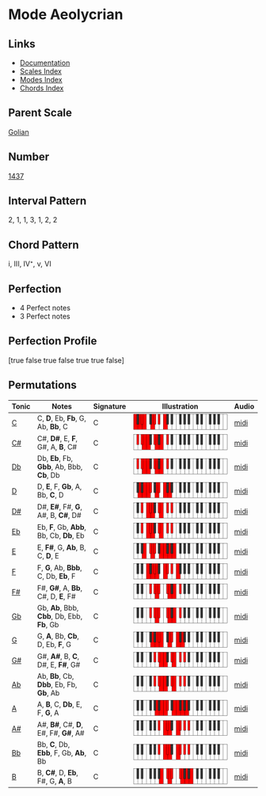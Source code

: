 # Mode Aeolycrian

## Links

- [Documentation](README.md)
- [Scales Index](Scales.md)
- [Modes Index](Modes.md)
- [Chords Index](Chords.md)

## Parent Scale

[Golian](ScaleGolian.md)

## Number

[1437](https://ianring.com/musictheory/scales/1437)

## Interval Pattern

2, 1, 1, 3, 1, 2, 2

## Chord Pattern

i, III, IV⁺, v, VI

## Perfection

- 4 Perfect notes
- 3 Perfect notes

## Perfection Profile

[true false true false true true false]

## Permutations

| Tonic | Notes | Signature | Illustration | Audio |
|-------|-------|-----------|--------------|-------|
| [C](ModeCNaturalAeolycrian.md) | C, **D**, Eb, **Fb**, G, Ab, **Bb**, C | C | ![CNaturalAeolycrian](ModeCNaturalAeolycrian.png) | [midi](https://github.com/edipermadi/music/blob/main/docs/ModeCNaturalAeolycrian.mid?raw=true) |
| [C#](ModeCSharpAeolycrian.md) | C#, **D#**, E, **F**, G#, A, **B**, C# | C | ![CSharpAeolycrian](ModeCSharpAeolycrian.png) | [midi](https://github.com/edipermadi/music/blob/main/docs/ModeCSharpAeolycrian.mid?raw=true) |
| [Db](ModeDFlatAeolycrian.md) | Db, **Eb**, Fb, **Gbb**, Ab, Bbb, **Cb**, Db | C | ![DFlatAeolycrian](ModeDFlatAeolycrian.png) | [midi](https://github.com/edipermadi/music/blob/main/docs/ModeDFlatAeolycrian.mid?raw=true) |
| [D](ModeDNaturalAeolycrian.md) | D, **E**, F, **Gb**, A, Bb, **C**, D | C | ![DNaturalAeolycrian](ModeDNaturalAeolycrian.png) | [midi](https://github.com/edipermadi/music/blob/main/docs/ModeDNaturalAeolycrian.mid?raw=true) |
| [D#](ModeDSharpAeolycrian.md) | D#, **E#**, F#, **G**, A#, B, **C#**, D# | C | ![DSharpAeolycrian](ModeDSharpAeolycrian.png) | [midi](https://github.com/edipermadi/music/blob/main/docs/ModeDSharpAeolycrian.mid?raw=true) |
| [Eb](ModeEFlatAeolycrian.md) | Eb, **F**, Gb, **Abb**, Bb, Cb, **Db**, Eb | C | ![EFlatAeolycrian](ModeEFlatAeolycrian.png) | [midi](https://github.com/edipermadi/music/blob/main/docs/ModeEFlatAeolycrian.mid?raw=true) |
| [E](ModeENaturalAeolycrian.md) | E, **F#**, G, **Ab**, B, C, **D**, E | C | ![ENaturalAeolycrian](ModeENaturalAeolycrian.png) | [midi](https://github.com/edipermadi/music/blob/main/docs/ModeENaturalAeolycrian.mid?raw=true) |
| [F](ModeFNaturalAeolycrian.md) | F, **G**, Ab, **Bbb**, C, Db, **Eb**, F | C | ![FNaturalAeolycrian](ModeFNaturalAeolycrian.png) | [midi](https://github.com/edipermadi/music/blob/main/docs/ModeFNaturalAeolycrian.mid?raw=true) |
| [F#](ModeFSharpAeolycrian.md) | F#, **G#**, A, **Bb**, C#, D, **E**, F# | C | ![FSharpAeolycrian](ModeFSharpAeolycrian.png) | [midi](https://github.com/edipermadi/music/blob/main/docs/ModeFSharpAeolycrian.mid?raw=true) |
| [Gb](ModeGFlatAeolycrian.md) | Gb, **Ab**, Bbb, **Cbb**, Db, Ebb, **Fb**, Gb | C | ![GFlatAeolycrian](ModeGFlatAeolycrian.png) | [midi](https://github.com/edipermadi/music/blob/main/docs/ModeGFlatAeolycrian.mid?raw=true) |
| [G](ModeGNaturalAeolycrian.md) | G, **A**, Bb, **Cb**, D, Eb, **F**, G | C | ![GNaturalAeolycrian](ModeGNaturalAeolycrian.png) | [midi](https://github.com/edipermadi/music/blob/main/docs/ModeGNaturalAeolycrian.mid?raw=true) |
| [G#](ModeGSharpAeolycrian.md) | G#, **A#**, B, **C**, D#, E, **F#**, G# | C | ![GSharpAeolycrian](ModeGSharpAeolycrian.png) | [midi](https://github.com/edipermadi/music/blob/main/docs/ModeGSharpAeolycrian.mid?raw=true) |
| [Ab](ModeAFlatAeolycrian.md) | Ab, **Bb**, Cb, **Dbb**, Eb, Fb, **Gb**, Ab | C | ![AFlatAeolycrian](ModeAFlatAeolycrian.png) | [midi](https://github.com/edipermadi/music/blob/main/docs/ModeAFlatAeolycrian.mid?raw=true) |
| [A](ModeANaturalAeolycrian.md) | A, **B**, C, **Db**, E, F, **G**, A | C | ![ANaturalAeolycrian](ModeANaturalAeolycrian.png) | [midi](https://github.com/edipermadi/music/blob/main/docs/ModeANaturalAeolycrian.mid?raw=true) |
| [A#](ModeASharpAeolycrian.md) | A#, **B#**, C#, **D**, E#, F#, **G#**, A# | C | ![ASharpAeolycrian](ModeASharpAeolycrian.png) | [midi](https://github.com/edipermadi/music/blob/main/docs/ModeASharpAeolycrian.mid?raw=true) |
| [Bb](ModeBFlatAeolycrian.md) | Bb, **C**, Db, **Ebb**, F, Gb, **Ab**, Bb | C | ![BFlatAeolycrian](ModeBFlatAeolycrian.png) | [midi](https://github.com/edipermadi/music/blob/main/docs/ModeBFlatAeolycrian.mid?raw=true) |
| [B](ModeBNaturalAeolycrian.md) | B, **C#**, D, **Eb**, F#, G, **A**, B | C | ![BNaturalAeolycrian](ModeBNaturalAeolycrian.png) | [midi](https://github.com/edipermadi/music/blob/main/docs/ModeBNaturalAeolycrian.mid?raw=true) |

